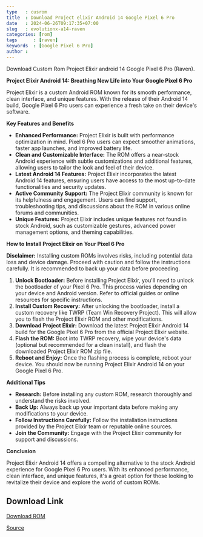 ```yaml
---
type   : cusrom
title  : Download Project elixir Android 14 Google Pixel 6 Pro
date   : 2024-06-26T09:17:35+07:00
slug   : evolutionx-a14-raven
categories: [rom]
tags      : [raven]
keywords  : [Google Pixel 6 Pro]
author : 
---
```


Download Custom Rom Project Elixir android 14 Google Pixel 6 Pro (Raven).

**Project Elixir Android 14: Breathing New Life into Your Google Pixel 6 Pro**

Project Elixir is a custom Android ROM known for its smooth performance, clean interface, and unique features. With the release of their Android 14 build, Google Pixel 6 Pro users can experience a fresh take on their device's software. 

**Key Features and Benefits**

* **Enhanced Performance:** Project Elixir is built with performance optimization in mind. Pixel 6 Pro users can expect smoother animations, faster app launches, and improved battery life.
* **Clean and Customizable Interface:** The ROM offers a near-stock Android experience with subtle customizations and additional features, allowing users to tailor the look and feel of their device. 
* **Latest Android 14 Features:** Project Elixir incorporates the latest Android 14 features, ensuring users have access to the most up-to-date functionalities and security updates.
* **Active Community Support:** The Project Elixir community is known for its helpfulness and engagement. Users can find support, troubleshooting tips, and discussions about the ROM in various online forums and communities.
* **Unique Features:** Project Elixir includes unique features not found in stock Android, such as customizable gestures, advanced power management options, and theming capabilities.

**How to Install Project Elixir on Your Pixel 6 Pro**

**Disclaimer:** Installing custom ROMs involves risks, including potential data loss and device damage. Proceed with caution and follow the instructions carefully. It is recommended to back up your data before proceeding.

1. **Unlock Bootloader:**  Before installing Project Elixir, you'll need to unlock the bootloader of your Pixel 6 Pro. This process varies depending on your device and Android version. Refer to official guides or online resources for specific instructions.
2. **Install Custom Recovery:** After unlocking the bootloader, install a custom recovery like TWRP (Team Win Recovery Project). This will allow you to flash the Project Elixir ROM and other modifications.
3. **Download Project Elixir:** Download the latest Project Elixir Android 14 build for the Google Pixel 6 Pro from the official Project Elixir website.
4. **Flash the ROM:** Boot into TWRP recovery, wipe your device's data (optional but recommended for a clean install), and flash the downloaded Project Elixir ROM zip file.
5. **Reboot and Enjoy:** Once the flashing process is complete, reboot your device. You should now be running Project Elixir Android 14 on your Google Pixel 6 Pro.

**Additional Tips**

* **Research:** Before installing any custom ROM, research thoroughly and understand the risks involved.
* **Back Up:** Always back up your important data before making any modifications to your device.
* **Follow Instructions Carefully:**  Follow the installation instructions provided by the Project Elixir team or reputable online sources.
* **Join the Community:**  Engage with the Project Elixir community for support and discussions.

**Conclusion**

Project Elixir Android 14 offers a compelling alternative to the stock Android experience for Google Pixel 6 Pro users. With its enhanced performance, clean interface, and unique features, it's a great option for those looking to revitalize their device and explore the world of custom ROMs.

## Download Link
[Download ROM](https://www.pling.com/p/2136187/)

[Source](https://projectelixiros.com/device/raven)

